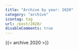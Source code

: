 ```yaml
---
title: "Archive by year: 2020"
category: "archive"
icontag: tag
url: /post/2020/
disableComments: true
---
```


{{< archive 2020 >}}